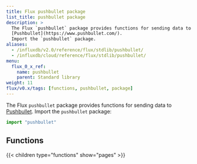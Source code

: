 ```yaml
---
title: Flux pushbullet package
list_title: pushbullet package
description: >
  The Flux `pushbullet` package provides functions for sending data to
  [Pushbullet](https://www.pushbullet.com/).
  Import the `pushbullet` package.
aliases:
  - /influxdb/v2.0/reference/flux/stdlib/pushbullet/
  - /influxdb/cloud/reference/flux/stdlib/pushbullet/
menu:
  flux_0_x_ref:
    name: pushbullet
    parent: Standard library
weight: 11
flux/v0.x/tags: [functions, pushbullet, package]
---
```


The Flux `pushbullet` package provides functions for sending data to
[Pushbullet](https://www.pushbullet.com/).
Import the `pushbullet` package:

```js
import "pushbullet"
```

## Functions
{{< children type="functions" show="pages" >}}
